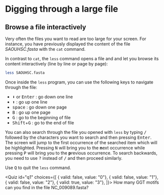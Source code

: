 <script>
import Quiz from "components/Quiz.svelte";
</script>
# Digging through a large file
## Browse a file interactively

Very often the files you want to read are too large for your screen.
For instance, you have previously displayed the content of the file _SAOUHSC.fasta_ with the `cat` command.

In contrast to `cat`, the `less` command opens a file and and let you browse its content interactively (line by line or page by page): 

```bash
less SAOUHSC.fasta
```

Once inside the `less` program, you can use the following keys to navigate through the file:

- <kbd>⬇️</kbd> or <kbd>Enter</kbd> : go down one line
- <kbd>⬆️</kbd> : go up one line
- <kbd>space</kbd> : go down one page
- <kbd>B</kbd> : go up one page
- <kbd>G</kbd> : go to the beginning of file
- <kbd>Shift</kbd>+<kbd>G</kbd> : go to the end of file

You can also search through the file you opened with `less` by typing <kbd>/</kbd> followed by the characters you want to search and then pressing <kbd>Enter</kbd>. 
The screen will jump to the first occurrence of the searched item which will be highlighted.
Pressing <kbd>N</kbd> will bring you to the **n**ext occurrence while pressing <kbd>P</kbd> will bring you to the **p**revious occurrence.
To search backwards, you need to use <kbd>?</kbd> instead of <kbd>/</kbd> and then proceed similarly.

Use <kbd>Q</kbd> to quit the `less` command.

<Quiz id="q1" choices={[
	{ valid: false, value: "0"},
	{ valid: false, value: "1"},
  { valid: false, value: "2"},
	{ valid: true, value: "3"},
]}>
	<span slot="prompt">
		How many GGT motifs can you find in the file NC_009089.fasta?
	</span>
</Quiz>
